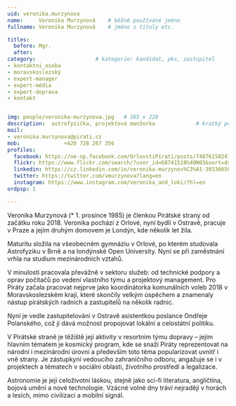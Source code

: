 ```yaml
---
uid: veronika.murzynova
name:     Veronika Murzynová  	# běžně používáné jméno
fullname: Veronika Murzynová  	# jméno s tituly etc.

titles:
  before: Mgr. 
  after:
category:                 	# kategorie: kandidat, pks, zastupitel
- kontaktni_osoba
- moravskoslezský
- expert-manager
- expert-média
- expert-doprava
- kontakt


img: people/veronika-murzynova.jpg   # 165 x 220
description:  astrofyzička, projektová manžerka          	# kratký popis, max 160 znaků
mail:
- veronika.murzynova@pirati.cz
mob:			  +420 728 267 356
profiles:
  facebook: https://ne-np.facebook.com/OrlovstiPirati/posts/748761582479988/
  flickr: https://www.flickr.com/search/?user_id=68741528%40N03&sort=date-taken-desc&view_all=1&text=radek%20holom%C4%8D%C3%ADk
  linkedin: https://cz.linkedin.com/in/veronika-murzynov%C3%A1-30336650
  twitter: https://twitter.com/vmurzynova?lang=en
  instagram: https://www.instagram.com/veronika_and_loki/?hl=en
ordpsp: 1

---
```


Veronika Murzynová (* 1. prosince 1985) je členkou Pirátské strany od začátku roku 2018. Veronika pochází z Orlové, nyní bydlí v Ostravě, pracuje v Praze a jejím druhým domovem je Londýn, kde několik let žila.

Maturitu složila na všeobecném gymnáziu v Orlové, po kterém studovala Astrofyziku v Brně a na londýnské Open University. Nyní se při zaměstnání vrhla na studium mezinárodních vztahů.

V minulosti pracovala převážně v sektoru služeb: od technické podpory a oprav počítačů po vedení vlastního týmu a projektový management. Pro Piráty začala pracovat nejprve jako koordinátorka komunálních voleb 2018 v Moravskoslezském kraji, které skončily velkým úspěchem a znamenaly nástup pirátských radních a zastupitelů na několik radnic.

Nyní je vedle zastupitelování v Ostravě asistentkou poslance Ondřeje Polanského, což jí dává možnost propojovat lokální a celostátní politiku.

V Pirátské straně je těžiště její aktivity v resortním týmu dopravy – jejím hlavním tématem je kosmický program, kde se snaží Piráty reprezentovat na národní i mezinárodní úrovni a především toto téma popularizovat uvnitř i vně strany. Je zástupkyní vedoucího zahraničního odboru, angažuje se i v projektech a tématech v sociální oblasti, životního prostředí a legalizace.

Astronomie je její celoživotní láskou, stejně jako sci-fi literatura, angličtina, bojová umění a nové technologie. Vzácné volné dny tráví nejraději v horách a lesích, mimo civilizaci a mobilní signál.
